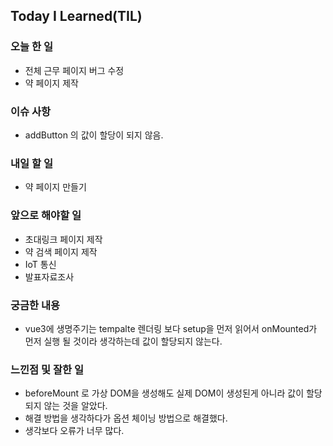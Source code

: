 ## Today I Learned(TIL)

### 오늘 한 일
- 전체 근무 페이지 버그 수정
- 약 페이지 제작

### 이슈 사항
- addButton 의 값이 할당이 되지 않음.

### 내일 할 일
- 약 페이지 만들기

### 앞으로 해야할 일
- 초대링크 페이지 제작
- 약 검색 페이지 제작
- IoT 통신
- 발표자료조사

### 궁금한 내용
- vue3에 생명주기는 tempalte 렌더링 보다 setup을 먼저 읽어서 onMounted가 먼저 실행 될 것이라 생각하는데 값이 할당되지 않는다.

### 느낀점 및 잘한 일
- beforeMount 로 가상 DOM을 생성해도 실제 DOM이 생성된게 아니라 값이 할당되지 않는 것을 알았다.
- 해결 방법을 생각하다가 옵션 체이닝 방법으로 해결했다.
- 생각보다 오류가 너무 많다.
